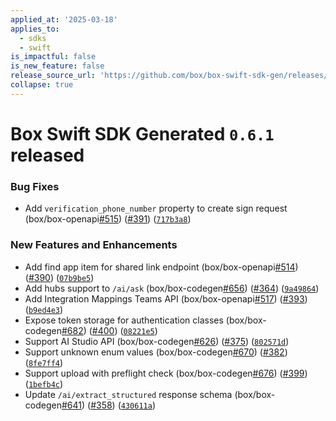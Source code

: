 ```yaml
---
applied_at: '2025-03-18'
applies_to:
  - sdks
  - swift
is_impactful: false
is_new_feature: false
release_source_url: 'https://github.com/box/box-swift-sdk-gen/releases/tag/0.6.1'
collapse: true
---
```


# Box Swift SDK Generated `0.6.1` released

### Bug Fixes

* Add `verification_phone_number` property to create sign request (box/box-openapi[#515][1]) ([#391][2]) ([`717b3a8`][3])

### New Features and Enhancements

* Add find app item for shared link endpoint (box/box-openapi[#514][4]) ([#390][5]) ([`07b9be5`][6])
* Add hubs support to `/ai/ask` (box/box-codegen[#656][7]) ([#364][8]) ([`9a49864`][9])
* Add Integration Mappings Teams API (box/box-openapi[#517][10]) ([#393][11]) ([`b9ed4e3`][12])
* Expose token storage for authentication classes (box/box-codegen[#682][13]) ([#400][14]) ([`08221e5`][15])
* Support AI Studio API (box/box-codegen[#626][16]) ([#375][17]) ([`802571d`][18])
* Support unknown enum values (box/box-codegen[#670][19]) ([#382][20]) ([`8fe7ff4`][21])
* Support upload with preflight check (box/box-codegen[#676][22]) ([#399][23]) ([`1befb4c`][24])
* Update `/ai/extract_structured` response schema (box/box-codegen[#641][25]) ([#358][26]) ([`430611a`][27])

[1]: https://github.com/box/box-swift-sdk-gen/issues/515

[2]: https://github.com/box/box-swift-sdk-gen/issues/391

[3]: https://github.com/box/box-swift-sdk-gen/commit/717b3a8b285dfab92a9446cbd84443caa8dde148

[4]: https://github.com/box/box-swift-sdk-gen/issues/514

[5]: https://github.com/box/box-swift-sdk-gen/issues/390

[6]: https://github.com/box/box-swift-sdk-gen/commit/07b9be5d523f3d3fb89bdbb240e4ca9628a3736d

[7]: https://github.com/box/box-swift-sdk-gen/issues/656

[8]: https://github.com/box/box-swift-sdk-gen/issues/364

[9]: https://github.com/box/box-swift-sdk-gen/commit/9a4986499eaefffdb4f2593968d59eaf030f516f

[10]: https://github.com/box/box-swift-sdk-gen/issues/517

[11]: https://github.com/box/box-swift-sdk-gen/issues/393

[12]: https://github.com/box/box-swift-sdk-gen/commit/b9ed4e35d17f85c1d2bc2a4e9e148ae009551348

[13]: https://github.com/box/box-swift-sdk-gen/issues/682

[14]: https://github.com/box/box-swift-sdk-gen/issues/400

[15]: https://github.com/box/box-swift-sdk-gen/commit/08221e59cabc4042ea1d43bf578c2069ad66b444

[16]: https://github.com/box/box-swift-sdk-gen/issues/626

[17]: https://github.com/box/box-swift-sdk-gen/issues/375

[18]: https://github.com/box/box-swift-sdk-gen/commit/802571dd34977ae2ebf674dbdddd3e140829b819

[19]: https://github.com/box/box-swift-sdk-gen/issues/670

[20]: https://github.com/box/box-swift-sdk-gen/issues/382

[21]: https://github.com/box/box-swift-sdk-gen/commit/8fe7ff45fa4e45f743acd4450270d945b0afd393

[22]: https://github.com/box/box-swift-sdk-gen/issues/676

[23]: https://github.com/box/box-swift-sdk-gen/issues/399

[24]: https://github.com/box/box-swift-sdk-gen/commit/1befb4c1b4898375ea3ab353c7149fd10adc1f17

[25]: https://github.com/box/box-swift-sdk-gen/issues/641

[26]: https://github.com/box/box-swift-sdk-gen/issues/358

[27]: https://github.com/box/box-swift-sdk-gen/commit/430611a0036258d5f3ff8e1c6de0b833255ce0ed
